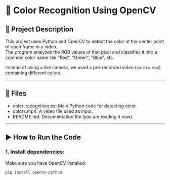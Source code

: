 # 🎨 Color Recognition Using OpenCV

## 📌 Project Description

This project uses Python and OpenCV to detect the color at the center point of each frame in a video.  
The program analyzes the RGB values of that pixel and classifies it into a common color name like "Red", "Green", "Blue", etc.

Instead of using a live camera, we used a pre-recorded video (`colors.mp4`) containing different colors.

---

## 📁 Files

- color_recognition.py: Main Python code for detecting color.
- colors.mp4: A video file used as input.
- README.md: Documentation file (you are reading it now).

---

## ▶️ How to Run the Code

### 1. Install dependencies:
Make sure you have OpenCV installed:

```bash
pip install opencv-python
